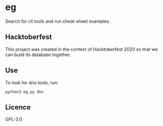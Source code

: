 # eg
Search for cli tools and run cheat-sheet examples. 

## Hacktoberfest
This project was created in the context of Hacktoberfest 2020 so that we can build its database together.

## Use
To look for dns tools, run:
```
python3 eg.py dns
```

## Licence
GPL-3.0
